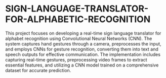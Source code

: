 # SIGN-LANGUAGE-TRANSLATOR-FOR-ALPHABETIC-RECOGNITION
This project focuses on developing a real-time sign
language translator for alphabet recognition using Convolutional Neural Networks (CNN). The
system captures hand gestures through a camera, preprocesses the input, and employs CNNs for
gesture recognition, converting them into text and speech outputs for effective communication.
The implementation includes capturing real-time gestures, preprocessing video frames to extract
essential features, and utilizing a CNN model trained on a comprehensive dataset for accurate
prediction.

